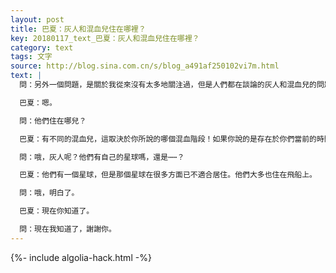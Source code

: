 ```yaml
---
layout: post
title: 巴夏：灰人和混血兒住在哪裡？
key: 20180117_text_巴夏：灰人和混血兒住在哪裡？
category: text
tags: 文字
source: http://blog.sina.com.cn/s/blog_a491af250102vi7m.html
text: |
  問：另外一個問題，是關於我從來沒有太多地關注過，但是人們都在談論的灰人和混血兒的問題。

  巴夏：嗯。

  問：他們住在哪兒？

  巴夏：有不同的混血兒，這取決於你所說的哪個混血階段！如果你說的是存在於你們當前的時間框架中的混血兒，也就是最近通過對人類的DNA和灰人的DNA進行基因操作而產生的混血兒，他們主要生活在飛船上。

  問：哦，灰人呢？他們有自己的星球嗎，還是⋯⋯？

  巴夏：他們有一個星球，但是那個星球在很多方面已不適合居住。他們大多也住在飛船上。

  問：哦，明白了。

  巴夏：現在你知道了。

  問：現在我知道了，謝謝你。
---
```


{%- include algolia-hack.html -%}
